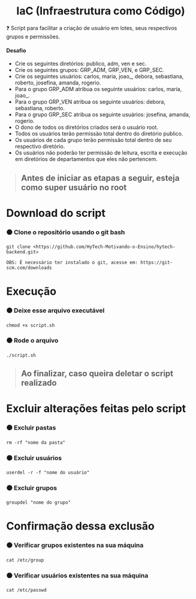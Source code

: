<h1 align="center">IaC (Infraestrutura como Código)</h1>

:question: Script para facilitar a criação de usuário em lotes, seus respectivos grupos e permissões.

#### Desafio
- Crie os seguintes diretórios: publico, adm, ven e sec.
- Crie os seguintes grupos: GRP_ADM, GRP_VEN, e GRP_SEC.
- Crie os seguintes usuários: carlos, maria, joao_, debora, sebastiana, roberto, josefina, amanda, rogerio.
- Para o grupo GRP_ADM atribua os seguinte usuários: carlos, maria, joao_.
- Para o grupo GRP_VEN atribua os seguinte usuários: debora, sebastiana, roberto.
- Para o grupo GRP_SEC atribua os seguinte usuários: josefina, amanda, rogerio.
- O dono de todos os diretórios criados será o usuário root.
- Todos os usuários terão permissão total dentro do diretório publico.
- Os usuários de cada grupo terão permissão total dentro de seu respectivo diretório.
- Os usuários não poderão ter permissão de leitura, escrita e execução em diretórios de departamentos que eles não pertencem.

>## Antes de iniciar as etapas a seguir, esteja como super usuário no root
# Download do script
### 🟤 Clone o repositório usando o git bash
```
git clone <https://github.com/HyTech-Motivando-o-Ensino/hytech-backend.git>
```
`OBS: É necessário ter instalado o git, acesse em: https://git-scm.com/downloads`

# Execução
### 🟤 Deixe esse arquivo executável
```
chmod +x script.sh
```
### 🟤 Rode o arquivo
```
./script.sh
```

>## Ao finalizar, caso queira deletar o script realizado
# Excluir alterações feitas pelo script
### 🟤 Excluir pastas
```
rm -rf "nome da pasta"
```
### 🟤 Excluir usuários
```
userdel -r -f "nome do usuário"
```
### 🟤 Excluir grupos
```
groupdel "nome do grupo"
```
# Confirmação dessa exclusão
### 🟤 Verificar grupos existentes na sua máquina
```
cat /etc/group
```
### 🟤 Verificar usuários existentes na sua máquina
```
cat /etc/passwd
```
